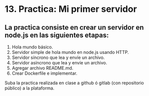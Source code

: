 # 13. Practica: Mi primer servidor

## La practica consiste en crear un servidor en node.js en las siguientes etapas:

1) Hola mundo básico.
2) Servidor simple de hola mundo en node.js usando HTTP.
3) Servidor síncrono que lea y envíe un archivo.
4) Servidor asíncrono que lea y envíe un archivo.
5) Agregar archivo README.md.
6) Crear Dockerfile e implementar.

Suba la practica realizada en clase a github ó gitlab (con repositorio público) a la plataforma.